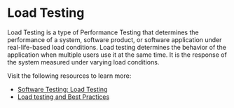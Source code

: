 # Load Testing

Load Testing is a type of Performance Testing that determines the performance of a system, software product, or software application under real-life-based load conditions. Load testing determines the behavior of the application when multiple users use it at the same time. It is the response of the system measured under varying load conditions.

Visit the following resources to learn more:

- [Software Testing: Load Testing](https://www.geeksforgeeks.org/software-testing-load-testing/)
- [Load testing and Best Practices](https://loadninja.com/load-testing/)
